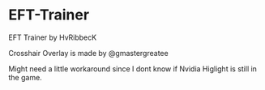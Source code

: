 # EFT-Trainer
 EFT Trainer by HvRibbecK

Crosshair Overlay is made by @gmastergreatee

Might need a little workaround since I dont know if Nvidia Higlight is still in the game.
